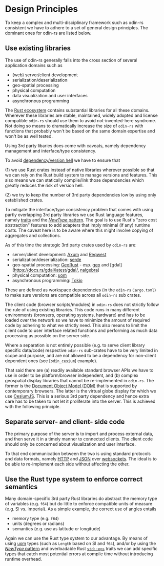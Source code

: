 # Design Principles

To keep a complex and multi-disciplinary framework such as odin-rs consistent we have to adhere to a set of
general design principles. The dominant ones for odin-rs are listed below.


## Use existing libraries

The use of odin-rs generally falls into the cross section of several application domains such as

- (web) server/client development
- serialization/deserialization
- geo-spatial processing
- physical computation
- data visualization and user interfaces
- asynchronous programming

The [Rust ecosystem](https://crates.io) contains substantial libraries for all these domains. Wherever
these libraries are stable, maintained, widely adopted and license compatible `odin-rs` should use them
to avoid not-invented-here syndrome. Not doing so means to dramatically increase the size of `odin-rs`
with functions that probably won't be based on the same domain expertise and won't be as well tested.

Using 3rd party libaries does come with caveats, namely dependency management and interface/type consistency.

To avoid [dependency/version hell](https://en.wikipedia.org/wiki/Dependency_hell) we have to ensure that 

(1) we use Rust crates instead of native libraries wherever possible so that we can rely on the Rust build
system to manage versions and features. This also means we can statically compile/link those dependencies
which greatly reduces the risk of version hell.

(2) we try to keep the number of 3rd party dependencies low by using only established crates.

To mitigate the interface/type consistency problem that comes with using partly overlapping 3rd party libraries
we use Rust language features, namely [traits](https://doc.rust-lang.org/book/ch10-02-traits.html) and the 
[*NewType* pattern](https://rust-unofficial.github.io/patterns/patterns/behavioural/newtype.html). The goal
is to use Rust's "zero cost abstraction" features to add adapters that imply minimal (if any) runtime costs.
The caveat here is to be aware where this might involve copying of aggregates and collections.

As of this time the strategic 3rd party crates used by `odin-rs` are:

- server/client development: [Axum](https://docs.rs/axum/latest/axum/) and [Reqwest](https://docs.rs/reqwest/latest/reqwest/)
- serialization/deserialization: [serde](https://serde.rs/)
- geo-spatial processing: [GeoRust](https://georust.org/) - esp. [geo](https://docs.rs/geo/latest/geo/) and [gdal](https://docs.rs/gdal/latest/gdal/,
  [nalgebra](https://nalgebra.org/))
- physical computation: [uom](https://docs.rs/uom/latest/uom/)
- asynchronous programming: [Tokio](https://tokio.rs/)

These are defined as workspace dependencies (in the `odin-rs` `Cargo.toml`) to make sure versions are compatible 
across all `odin-rs` sub crates.


The client code (browser scripts/modules) in `odin-rs` does not strictly follow the rule of using existing libraries. This code runs in many 
different environments (browsers, operating systems, hardware) and has to be loaded over the network so we have to minimize
the amount of required code by adhering to what we strictly need. This also means to limit the client code to user interface
related functions and performing as much data processing as possible on the server side.

Where a separation is not entirely possible (e.g. to serve client library specific data/code) respective `odin-rs` sub-crates have to
be very limited in scope and purpose, and are not allowed to be a dependency for non-client dependent ones (see [`odin_cesium`] example).

That said there are (a) readily available standard browser APIs we have to use in order to be platform/browser independent, and (b) complex
geospatial display libraries that cannot be re-implemented in `odin-rs`. The former is the [Document Object Model (DOM)](https://developer.mozilla.org/en-US/docs/Web/API/Document_Object_Model/Introduction) that is supported by contemporary browsers. The latter is the virtual globe display for which we use [CesiumJS](https://cesium.com/platform/cesiumjs/). This is a serious 3rd party dependency and hence extra care has to be
taken to not let it proliferate into the server. This is achieved with the following principle.


## Separate server- and client- side code

The primary purpose of the server is to import and process external data, and then serve it in a timely manner to connected clients.
The client code should only be concerned about visualization and user interface.

To that end communication between the two is using standard protocols and data formats, namely [HTTP](https://developer.mozilla.org/en-US/docs/Web/HTTP/Overview) and [JSON](https://www.json.org/json-en.html) over [websockets](https://en.wikipedia.org/wiki/WebSocket). The ideal
is to be able to re-implement each side without affecting the other.


## Use the Rust type system to enforce correct semantics

Many domain-specific 3rd party Rust libraries do abstract the memory type of variables (e.g. `f64`) but do little to enforce
compatible units of measure (e.g. SI vs. Imperial). As a simple example, the correct use of angles entails

- memory type (e.g. `f64`)
- units (degrees or radians)
- semantics (e.g. use as latitude or longitude)

Again we can use the Rust type system to our advantage. By means of using [uom](https://docs.rs/uom/latest/uom/) types (such as
`Length` based on SI and `f64`), and/or by using the [*NewType* pattern](https://rust-unofficial.github.io/patterns/patterns/behavioural/newtype.html) and overloadable Rust [`std::ops`](https://doc.rust-lang.org/std/ops/index.html) traits we can add specific types that catch most potential errors at compile time without introducing runtime overhead.

